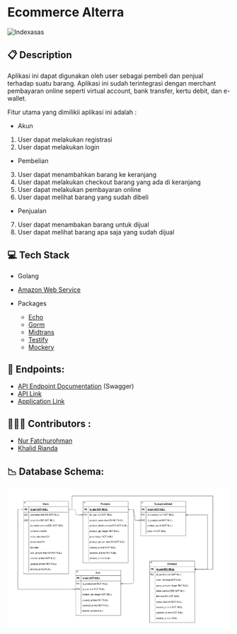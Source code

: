 # Ecommerce Alterra

![Indexasas](https://user-images.githubusercontent.com/59137289/198380106-37994690-0198-4d21-a8ef-21df9868b536.png)

##  📋 Description

Aplikasi ini dapat digunakan oleh user sebagai pembeli dan penjual terhadap suatu barang. Aplikasi ini sudah terintegrasi dengan merchant pembayaran online
seperti virtual account, bank transfer, kertu debit, dan e-wallet.

Fitur utama yang dimilikii aplikasi ini adalah :
- Akun
1. User dapat melakukan registrasi
2. User dapat melakukan login
- Pembelian
3. User dapat menambahkan barang ke keranjang
4. User dapat melakukan checkout barang yang ada di keranjang
5. User dapat melakukan pembayaran online
6. User dapat melihat barang yang sudah dibeli
- Penjualan
7. User dapat menambakan barang untuk dijual
8. User dapat melihat barang apa saja yang sudah dijual

## :computer:  Tech Stack
- Golang 
- [Amazon Web Service](https://aws.amazon.com/)

- Packages
  - [Echo](https://echo.labstack.com/)
  - [Gorm](https://jinzhu.gitee.io/)
  - [Midtrans](https://midtrans.com/id)
  - [Testify](https://github.com/stretchr/testify)
  - [Mockery](https://github.com/vektra/mockery)



## 📍 Endpoints:
- [API Endpoint Documentation](https://app.swaggerhub.com/apis-docs/khalidrianda/Ecommerce/1.0.0#) (Swagger)
- [API Link](https://ecommerce-alta.online/)
- [Application Link](https://healtymart-brown.vercel.app/)

##  👨🏼‍💻 Contributors :
- [Nur Fatchurohman](https://github.com/FaturFawkes)
- [Khalid Rianda](https://github.com/khalidrianda)

##  📉 Database Schema:
![ERD](https://github.com/E-Commerce-App-Team-5/Back-End/blob/main/erd.png)
